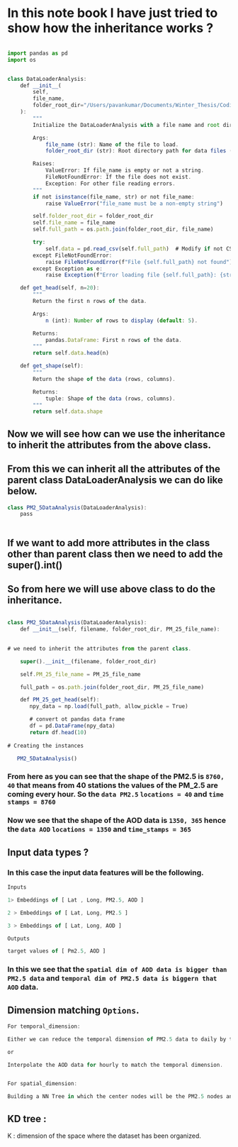 # In this note book I have just tried to show how the inheritance works ?

```js

import pandas as pd
import os


class DataLoaderAnalysis:
    def __init__(
        self,
        file_name,
        folder_root_dir="/Users/pavankumar/Documents/Winter_Thesis/Coding_Learning/Thesis/src/data/data_files",
    ):
        """
        Initialize the DataLoaderAnalysis with a file name and root directory.

        Args:
            file_name (str): Name of the file to load.
            folder_root_dir (str): Root directory path for data files (default: MODIS_AOD path).

        Raises:
            ValueError: If file_name is empty or not a string.
            FileNotFoundError: If the file does not exist.
            Exception: For other file reading errors.
        """
        if not isinstance(file_name, str) or not file_name:
            raise ValueError("file_name must be a non-empty string")

        self.folder_root_dir = folder_root_dir
        self.file_name = file_name
        self.full_path = os.path.join(folder_root_dir, file_name)

        try:
            self.data = pd.read_csv(self.full_path)  # Modify if not CSV
        except FileNotFoundError:
            raise FileNotFoundError(f"File {self.full_path} not found")
        except Exception as e:
            raise Exception(f"Error loading file {self.full_path}: {str(e)}")

    def get_head(self, n=20):
        """
        Return the first n rows of the data.

        Args:
            n (int): Number of rows to display (default: 5).

        Returns:
            pandas.DataFrame: First n rows of the data.
        """
        return self.data.head(n)

    def get_shape(self):
        """
        Return the shape of the data (rows, columns).

        Returns:
            tuple: Shape of the data (rows, columns).
        """
        return self.data.shape

```

## Now we will see how can we use the inheritance to inherit the attributes from the above class. 

## From this we can inherit all the attributes of the parent class DataLoaderAnalysis we can do like below.

```js
class PM2_5DataAnalysis(DataLoaderAnalysis):
    pass
    
```

## If we want to add more attributes in the class other than parent class then we need to add the super().__int__()

## So from here we will use above class to do the inheritance.

```js 

class PM2_5DataAnalysis(DataLoaderAnalysis):
    def __init__(self, filename, folder_root_dir, PM_25_file_name):
    

# we need to inherit the attributes from the parent class. 

    super().__init__(filename, folder_root_dir)

    self.PM_25_file_name = PM_25_file_name

    full_path = os.path.join(folder_root_dir, PM_25_file_name)

    def PM_25_get_head(self):
       npy_data = np.load(full_path, allow_pickle = True)

       # convert ot pandas data frame 
       df = pd.DataFrame(npy_data)
       return df.head(10)
    
# Creating the instances 

   PM2_5DataAnalysis()

```

### From here as you can see that the shape of the PM2.5 is `8760, 40` that means from 40 stations the values of the PM_2.5 are coming every hour. So the `data PM2.5` `locations = 40` and `time stamps = 8760` 


### Now we see that the shape of the AOD data is `1350, 365`  hence the `data AOD` `locations = 1350` and `time_stamps = 365` 


## Input data types ?

### In this case the input data features will be the following. 

```js
Inputs 

1> Embeddings of [ Lat , Long, PM2.5, AOD ]

2 > Embeddings of [ Lat, Long, PM2.5 ]

3 > Embeddings of [ Lat, Long, AOD ]

Outputs 

target values of [ Pm2.5, AOD ] 

```

### In this we see that the `spatial dim of AOD data is bigger than PM2.5 data` and `temporal dim of PM2.5 data is biggern that AOD` data.


## Dimension matching `Options`.

```js
For temporal_dimension: 

Either we can reduce the temporal dimension of PM2.5 data to daily by taking the average of the PM2.5 data.

or 

Interpolate the AOD data for hourly to match the temporal dimension.


For spatial_dimension:

Building a NN Tree in which the center nodes will be the PM2.5 nodes and surrounding nodes will be AOD nodes. 


```

## KD tree :

K : dimension of the space where the dataset has been organized.


